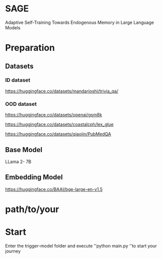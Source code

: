 # SAGE
Adaptive Self-Training Towards Endogenous Memory in Large Language Models

# Preparation

## Datasets

### ID dataset 

https://huggingface.co/datasets/mandarjoshi/trivia_qa/

### OOD dataset 

https://huggingface.co/datasets/openai/gsm8k

https://huggingface.co/datasets/coastalcph/lex_glue

https://huggingface.co/datasets/qiaojin/PubMedQA

## Base Model

LLama 2- 7B

## Embedding Model

https://huggingface.co/BAAI/bge-large-en-v1.5

# path/to/your

# Start

Enter the trigger-model folder and execute ''python main.py ''to start your journey
